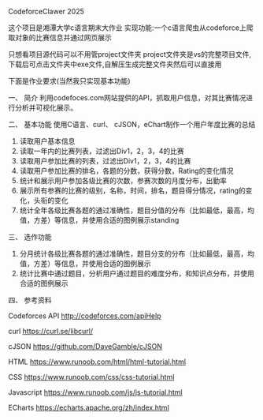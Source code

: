 CodeforceClawer 2025

这个项目是湘潭大学c语言期末大作业
实现功能:一个c语言爬虫从codeforce上爬取对象的比赛信息并通过网页展示

只想看项目源代码可以不用管project文件夹
project文件夹是vs的完整项目文件,下载后可点击文件夹中exe文件,自解压生成完整文件夹然后可以直接用



下面是作业要求(当然我只实现基本功能)


一、	简介
利用codefoces.com网站提供的API，抓取用户信息，对其比赛情况进行分析并可视化展示。

二、	基本功能
使用C语言、curl、 cJSON，eChart制作一个用户年度比赛的总结
1.	读取用户基本信息
2.	读取一年内的比赛列表，过滤出Div1，2，3，4的比赛
3.	读取用户参加比赛的列表，过滤出Div1，2，3，4的比赛
4.	读取用户参加比赛的排名，各题的分数，获得分数，Rating的变化情况
5.	统计和展示用户参加各级比赛的次数，参赛次数的月度分布，出勤率
6.	展示所有参赛的比赛的级别，名称，时间，排名，题目得分情况，rating的变化，头衔的变化
7.	统计全年各级比赛各题的通过准确性，题目分值的分布（比如最低，最高，均值，方差）等信息，并使用合适的图例展示standing

   
三、	选作功能
1.	分月统计各级比赛各题的通过准确性，题目分支的分布（比如最低，最高，均值，方差）等信息，并使用合适的图例展示
2.	统计比赛中通过题目，分析用户通过题目的难度分布，和知识点分布，并使用合适的图例展示


四、	参考资料

Codeforces API
http://codeforces.com/apiHelp
	
curl
https://curl.se/libcurl/

cJSON
https://github.com/DaveGamble/cJSON

HTML
https://www.runoob.com/html/html-tutorial.html
	
CSS
https://www.runoob.com/css/css-tutorial.html
  
Javascript
https://www.runoob.com/js/js-tutorial.html
 
ECharts
https://echarts.apache.org/zh/index.html
